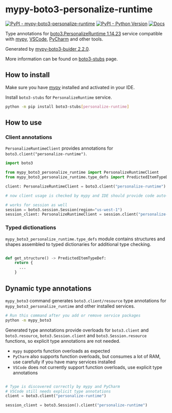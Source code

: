 # mypy-boto3-personalize-runtime

[![PyPI - mypy-boto3-personalize-runtime](https://img.shields.io/pypi/v/mypy-boto3-personalize-runtime.svg?color=blue)](https://pypi.org/project/mypy-boto3-personalize-runtime)
[![PyPI - Python Version](https://img.shields.io/pypi/pyversions/mypy-boto3-personalize-runtime.svg?color=blue)](https://pypi.org/project/mypy-boto3-personalize-runtime)
[![Docs](https://img.shields.io/readthedocs/mypy-boto3-builder.svg?color=blue)](https://mypy-boto3-builder.readthedocs.io/)

Type annotations for
[boto3.PersonalizeRuntime 1.14.23](https://boto3.amazonaws.com/v1/documentation/api/1.14.23/reference/services/personalize-runtime.html#PersonalizeRuntime) service
compatible with [mypy](https://github.com/python/mypy), [VSCode](https://code.visualstudio.com/),
[PyCharm](https://www.jetbrains.com/pycharm/) and other tools.

Generated by [mypy-boto3-buider 2.2.0](https://github.com/vemel/mypy_boto3_builder).

More information can be found on [boto3-stubs](https://pypi.org/project/boto3-stubs/) page.

## How to install

Make sure you have [mypy](https://github.com/python/mypy) installed and activated in your IDE.

Install `boto3-stubs` for `PersonalizeRuntime` service.

```bash
python -m pip install boto3-stubs[personalize-runtime]
```

## How to use

### Client annotations

`PersonalizeRuntimeClient` provides annotations for `boto3.client("personalize-runtime")`.

```python
import boto3

from mypy_boto3_personalize_runtime import PersonalizeRuntimeClient
from mypy_boto3_personalize_runtime.type_defs import PredictedItemTypeDef, ...

client: PersonalizeRuntimeClient = boto3.client("personalize-runtime")

# now client usage is checked by mypy and IDE should provide code auto-complete

# works for session as well
session = boto3.session.Session(region="us-west-1")
session_client: PersonalizeRuntimeClient = session.client("personalize-runtime")
```








### Typed dictionations

`mypy_boto3_personalize_runtime.type_defs` module contains structures and shapes assembled
to typed dictionaries for additional type checking.

```python

def get_structure() -> PredictedItemTypeDef:
    return {
      ...
    }
```


## Dynamic type annotations

`mypy_boto3` command generates `boto3.client/resource` type annotations for
`mypy_boto3_personalize_runtime` and other installed services.

```bash
# Run this command after you add or remove service packages
python -m mypy_boto3
```

Generated type annotations provide overloads for `boto3.client` and `boto3.resource`,
`boto3.Session.client` and `boto3.Session.resource` functions,
so explicit type annotations are not needed.

- `mypy` supports function overloads as expected
- `PyCharm` also supports function overloads, but consumes a lot of RAM, use carefully if you have many services installed
- `VSCode` does not currently support function overloads, use explicit type annotations

```python

# Type is discovered correctly by mypy and PyCharm
# VSCode still needs explicit type annotations
client = boto3.client("personalize-runtime")

session_client = boto3.Session().client("personalize-runtime")
```
